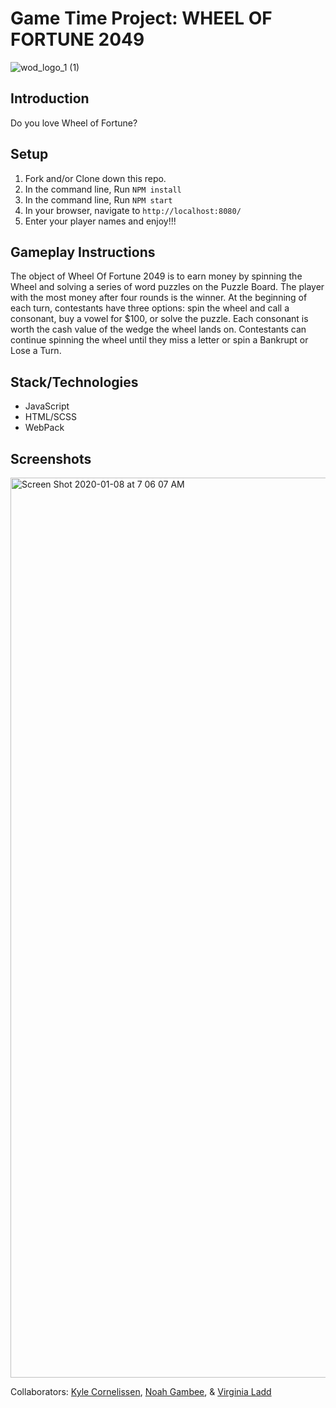 # Game Time Project: WHEEL OF FORTUNE 2049
![wod_logo_1 (1)](https://user-images.githubusercontent.com/46171611/71985869-a5ad6780-31e8-11ea-8f25-9638b9f1f865.png)

## Introduction

Do you love Wheel of Fortune? 

## Setup

1. Fork and/or Clone down this repo.
1. In the command line, Run `NPM install`
1. In the command line, Run `NPM start`
1. In your browser, navigate to `http://localhost:8080/`
1. Enter your player names and enjoy!!!

## Gameplay Instructions

The object of Wheel Of Fortune 2049 is to earn money by spinning the Wheel and solving a series of word puzzles on the Puzzle Board. The player with the most money after four rounds is the winner. At the beginning of each turn, contestants have three options: spin the wheel and call a consonant, buy a vowel for $100, or solve the puzzle. Each consonant is worth the cash value of the wedge the wheel lands on. Contestants can continue spinning the wheel until they miss a letter or spin a Bankrupt or Lose a Turn.

## Stack/Technologies
- JavaScript
- HTML/SCSS
- WebPack

## Screenshots
<img width="1440" alt="Screen Shot 2020-01-08 at 7 06 07 AM" src="https://user-images.githubusercontent.com/46171611/71992346-7ac81100-31f2-11ea-9060-97f64f4c110d.png">


Collaborators: [Kyle Cornelissen](https://github.com/kylecornelissen), [Noah Gambee](https://github.com/nwgambee), & [Virginia Ladd](https://github.com/vladd-png)

